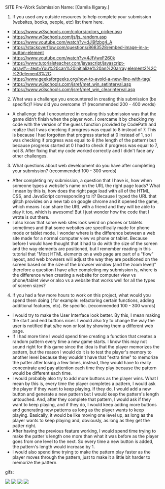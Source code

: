 SITE Pre-Work Submission
Name: [Camila Iligaray.]

1. If you used any outside resources to help complete your submission 
(websites, books, people, etc) list them here. 
- https://www.w3schools.com/colors/colors_picker.asp
- https://www.w3schools.com/js/js_random.asp
- https://www.youtube.com/watch?v=dJl9fzbg4_A
- https://stackoverflow.com/questions/8683528/embed-image-in-a-button-element
- https://www.youtube.com/watch?v=4JfVwxF260k
- https://www.tutorialsteacher.com/javascript/javascript-array#:~:text=You%20can%20initialize%20an%20array,element2%2C%20element3%2C...
- https://www.geeksforgeeks.org/how-to-avoid-a-new-line-with-tag/
- https://www.w3schools.com/jsref/met_win_setinterval.asp
- https://www.w3schools.com/jsref/met_win_clearinterval.asp

2. What was a challenge you encountered in creating this submission 
(be specific)? How did you overcome it? (recommended 200 - 400 words) 

- A challenge that I encountered in creating this submission was that the game didn't finish when the player won. 
I overcame it by checking my code with the version of the guess function provided by CodePath and realize that I was 
checking if progress was equal to 8 instead of 7. This is because I had forgotten that progress started at 0 instead of 1, 
so I was checking if progress was equal to 8 (the length of the pattern) but because progress started at 0 I had to check if 
progress was equal to 7, not 8. After fixing that my code worked correctly and I didn't face any other challenges.


3. What questions about web development do you have after completing your submission? 
(recommended 100 - 300 words) 

- After completing my submission, a question that I have is, how when someone types a website's name on the URL the right page loads?
What I mean by this is, how does the right page load with all of the HTML, CSS, and JavaScript corresponding to it? 
Because I typed the URL that glitch provides on a new tab on google chrome and it opened the game, which means I can share the 
URL with a friend and they will be able to play it too, which is awesome! But I just wonder how the code that I wrote is out there.
- I also know that some web sites look weird on phones or tablets sometimes and that some websites 
are specifically made for phone mode or tablet mode. I wonder where is the difference between a web site made 
for a normal computer view vs phone or tablet. Because before I would have thought that it had to do with 
the size of the screen and the way elements are positioned, but I remember reading in this tutorial that "Most 
HTML elements on a web page are part of a "flow" layout, and web browsers will adjust the way they are positioned 
on the screen based on the size of the browser window (and the zoom level)" therefore a question I have after 
completing my submission is, where is the difference when creating a website for computer view vs phone/tablet view
or also vs a website that works well for all the types of screen sizes?


4. If you had a few more hours to work on this project, what would you spend them doing (
for example: refactoring certain functions, adding additional features, etc). 
Be specific. (recommended 100 - 300 words) 

- I would try to make the User Interface look better. By this, I mean making the start and end buttons nicer. I would also try to change the way the user is notified that s/he won or lost by showing them a different web page.
- If I had more time I would spend time creating a function that creates a random pattern every time a new game starts. I know this may not sound right for this game since the idea is that the player memorizes the pattern, but the reason I would do it is to test the player's memory to another level because they wouldn't have that "extra time" to memorize the patter after losing a few times, instead, they would have to really concentrate and pay attention each time they play because the pattern would be different each time.
- I would probably also try to add more buttons as the player wins.
What I mean by this is, every time the player completes a pattern, I would ask the player if they want to keep playing. If they do, I would add a new button and generate a new pattern but I would keep the pattern's length untouched. And, after they complete that pattern, I would ask if they want to keep playing, and if they do, I would keep adding more buttons and generating new patterns as long as the player wants to keep playing. Basically, it would be like moving one level up, as long as the player wants to keep playing and, obviously, as long as they get the patter right.
- After having the previous feature working, I would spend time trying to make the patter's length one more than what it was before as the player goes from one level to the next. So every time a new button is added, the pattern's length would increase by 1.
- I would also spend time trying to make the pattern play faster as the player moves through the pattern, just to make it a little bit harder to memorize the pattern.



gifs:

![](https://i.imgur.com/Kf8fVHg.gif)
![](https://i.imgur.com/3E3222U.gif)
![](https://i.imgur.com/lPB5vDf.gif)
![](https://i.imgur.com/XzX5lmc.gif)

